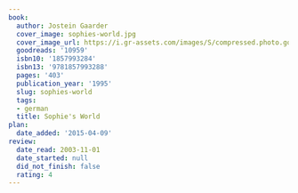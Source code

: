 ```yaml
---
book:
  author: Jostein Gaarder
  cover_image: sophies-world.jpg
  cover_image_url: https://i.gr-assets.com/images/S/compressed.photo.goodreads.com/books/1343459906l/10959._SX98_.jpg
  goodreads: '10959'
  isbn10: '1857993284'
  isbn13: '9781857993288'
  pages: '403'
  publication_year: '1995'
  slug: sophies-world
  tags:
  - german
  title: Sophie's World
plan:
  date_added: '2015-04-09'
review:
  date_read: 2003-11-01
  date_started: null
  did_not_finish: false
  rating: 4
---
```

